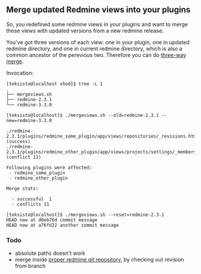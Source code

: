 ## Merge updated Redmine views into your plugins

So, you redefined some redmine views in your plugins and want to merge these views
with updated versions from a new redmine release.

You've got three versions of each view: one in your plugin, one in updated redmine directory, 
and one in current redmine directory, which is also a common ancestor of the perevious two. Therefore you can do [three-way merge](https://stackoverflow.com/questions/9122948/run-git-merge-algorithm-on-two-individual-files).

Invocation:

```
[teksisto@localhost vhod]$ tree -L 1
.
├── mergeviews.sh
├── redmine-2.3.1
└── redmine-3.3.0

[teksisto@localhost]$ ./mergeviews.sh --old=redmine-2.3.1 --new=redmine-3.3.0                                   

./redmine-2.3.1/plugins/redmine_some_plugin/app/views/repositories/_revisions.html.erb:1: (success)
./redmine-2.3.1/plugins/redmine_other_plugin/app/views/projects/settings/_members.html.erb:1: (conflict 11)

Following plugins were affected:
 - redmine_some_plugin
 - redmine_other_plugin

Merge stats:

  - successful  1
  - conflicts 11
  
[teksisto@localhost]$ ./mergeviews.sh --reset=redmine-2.3.1
HEAD now at d0eb76d commit message
HEAD now at a76fd22 another commit message
```
### Todo

* absolute paths doesn't work
* merge inside [proper redmine git repository](https://github.com/redmine/redmine), by checking out revision from branch
